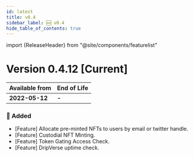 ```yaml
---
id: latest
title: v0.4
sidebar_label: 🆕 v0.4
hide_table_of_contents: true
---
```


import {ReleaseHeader} from "@site/components/featurelist"

# Version 0.4.12 [Current]

| Available from | End of Life |
| --- | --- |
| **2022-05-12** | **-** |

### 🌟 Added

- [Feature] Allocate pre-minted NFTs to users by email or twitter handle.
- [Feature] Custodial NFT Minting.
- [Feature] Token Gating Access Check.
- [Feature] DripVerse uptime check.
